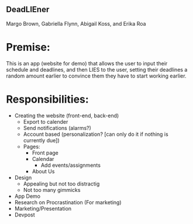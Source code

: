 ## DeadLIEner
Margo Brown, Gabriella Flynn, Abigail Koss, and Erika Roa

# Premise:
This is an app (website for demo) that allows the user to input their schedule and deadlines, and then LIES to the user, setting their deadlines a random amount earlier to convince them they have to start working earlier.

# Responsibilities:
- Creating the website (front-end, back-end)
  - Export to calender
  - Send notifications (alarms?)
  - Account based (personalization? [can only do it if nothing is currently due])
  - Pages:
    - Front page
    - Calendar
      - Add events/assignments
    - About Us
- Design
  - Appealing but not too distractig
  - Not too many gimmicks
- App Demo
- Research on Procrastination (For marketing)
- Marketing/Presentation
- Devpost
